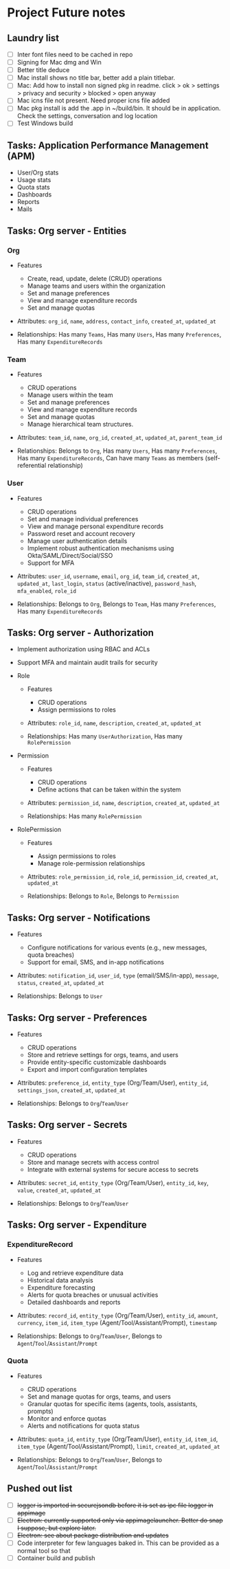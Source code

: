 # Project Future notes

## Laundry list

- [ ] Inter font files need to be cached in repo
- [ ] Signing for Mac dmg and Win
- [ ] Better title deduce
- [ ] Mac install shows no title bar, better add a plain titlebar.
- [ ] Mac: Add how to install non signed pkg in readme. click > ok > settings > privacy and security > blocked > open anyway
- [ ] Mac icns file not present. Need proper icns file added
- [ ] Mac pkg install is add the .app in ~/build/bin. It should be in application. Check the settings, conversation and log location
- [ ] Test Windows build

## Tasks: Application Performance Management (APM)

- User/Org stats
- Usage stats
- Quota stats
- Dashboards
- Reports
- Mails

## Tasks: Org server - Entities

### Org

- Features

  - Create, read, update, delete (CRUD) operations
  - Manage teams and users within the organization
  - Set and manage preferences
  - View and manage expenditure records
  - Set and manage quotas

- Attributes: `org_id`, `name`, `address`, `contact_info`, `created_at`, `updated_at`
- Relationships: Has many `Teams`, Has many `Users`, Has many `Preferences`, Has many `ExpenditureRecords`

### Team

- Features

  - CRUD operations
  - Manage users within the team
  - Set and manage preferences
  - View and manage expenditure records
  - Set and manage quotas
  - Manage hierarchical team structures.

- Attributes: `team_id`, `name`, `org_id`, `created_at`, `updated_at`, `parent_team_id`
- Relationships: Belongs to `Org`, Has many `Users`, Has many `Preferences`, Has many `ExpenditureRecords`, Can have
  many `Teams` as members (self-referential relationship)

### User

- Features

  - CRUD operations
  - Set and manage individual preferences
  - View and manage personal expenditure records
  - Password reset and account recovery
  - Manage user authentication details
  - Implement robust authentication mechanisms using Okta/SAML/Direct/Social/SSO
  - Support for MFA

- Attributes: `user_id`, `username`, `email`, `org_id`, `team_id`, `created_at`, `updated_at`, `last_login`, `status`
  (active/inactive), `password_hash`, `mfa_enabled`, `role_id`
- Relationships: Belongs to `Org`, Belongs to `Team`, Has many `Preferences`, Has many `ExpenditureRecords`

## Tasks: Org server - Authorization

- Implement authorization using RBAC and ACLs
- Support MFA and maintain audit trails for security

- Role

  - Features

    - CRUD operations
    - Assign permissions to roles

  - Attributes: `role_id`, `name`, `description`, `created_at`, `updated_at`
  - Relationships: Has many `UserAuthorization`, Has many `RolePermission`

- Permission

  - Features

    - CRUD operations
    - Define actions that can be taken within the system

  - Attributes: `permission_id`, `name`, `description`, `created_at`, `updated_at`
  - Relationships: Has many `RolePermission`

- RolePermission

  - Features

    - Assign permissions to roles
    - Manage role-permission relationships

  - Attributes: `role_permission_id`, `role_id`, `permission_id`, `created_at`, `updated_at`
  - Relationships: Belongs to `Role`, Belongs to `Permission`

## Tasks: Org server - Notifications

- Features

  - Configure notifications for various events (e.g., new messages, quota breaches)
  - Support for email, SMS, and in-app notifications

- Attributes: `notification_id`, `user_id`, `type` (email/SMS/in-app), `message`, `status`, `created_at`, `updated_at`
- Relationships: Belongs to `User`

## Tasks: Org server - Preferences

- Features

  - CRUD operations
  - Store and retrieve settings for orgs, teams, and users
  - Provide entity-specific customizable dashboards
  - Export and import configuration templates

- Attributes: `preference_id`, `entity_type` (Org/Team/User), `entity_id`, `settings_json`, `created_at`, `updated_at`
- Relationships: Belongs to `Org`/`Team`/`User`

## Tasks: Org server - Secrets

- Features

  - CRUD operations
  - Store and manage secrets with access control
  - Integrate with external systems for secure access to secrets

- Attributes: `secret_id`, `entity_type` (Org/Team/User), `entity_id`, `key`, `value`, `created_at`, `updated_at`
- Relationships: Belongs to `Org`/`Team`/`User`

## Tasks: Org server - Expenditure

### ExpenditureRecord

- Features

  - Log and retrieve expenditure data
  - Historical data analysis
  - Expenditure forecasting
  - Alerts for quota breaches or unusual activities
  - Detailed dashboards and reports

- Attributes: `record_id`, `entity_type` (Org/Team/User), `entity_id`, `amount`, `currency`, `item_id`, `item_type`
  (Agent/Tool/Assistant/Prompt), `timestamp`
- Relationships: Belongs to `Org`/`Team`/`User`, Belongs to `Agent`/`Tool`/`Assistant`/`Prompt`

### Quota

- Features

  - CRUD operations
  - Set and manage quotas for orgs, teams, and users
  - Granular quotas for specific items (agents, tools, assistants, prompts)
  - Monitor and enforce quotas
  - Alerts and notifications for quota status

- Attributes: `quota_id`, `entity_type` (Org/Team/User), `entity_id`, `item_id`, `item_type`
  (Agent/Tool/Assistant/Prompt), `limit`, `created_at`, `updated_at`
- Relationships: Belongs to `Org`/`Team`/`User`, Belongs to `Agent`/`Tool`/`Assistant`/`Prompt`

## Pushed out list

- [ ] ~~logger is imported in securejsondb before it is set as ipc file logger in appimage~~
- [ ] ~~Electron: currently supported only via appimagelauncher. Better do snap I suppose, but explore later.~~
- [ ] ~~Electron: see about package distribution and updates~~
- [ ] Code interpreter for few languages baked in. This can be provided as a normal tool so that
- [ ] Container build and publish
